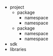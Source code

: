 


- project
  - package
    - namespace
    - namespace
  - package
    - namespace
    - namespace
- sdk
- libraries